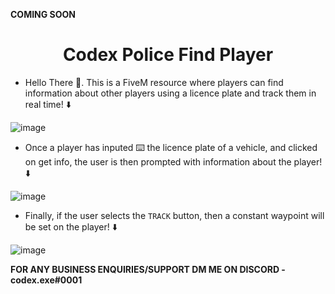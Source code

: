 **COMING SOON**

<h1 align="center"> Codex Police Find Player </h1>

* Hello There 👋. This is a FiveM resource where players can find information about other players using a licence plate and track them in real time! ⬇️

![image](https://user-images.githubusercontent.com/70026038/152690699-c0357893-24a3-4553-bf2d-6327f51fc7c7.png)

* Once a player has inputed ⌨️ the licence plate of a vehicle, and clicked on get info, the user is then prompted with information about the player! ⬇️

![image](https://user-images.githubusercontent.com/70026038/152690685-a8c469e0-cef1-42be-bf1b-bfcb89e49c25.png)

* Finally, if the user selects the `TRACK` button, then a constant waypoint will be set on the player! ⬇️

![image](https://user-images.githubusercontent.com/70026038/152690749-25fd4dfb-8da5-4f2d-882c-aba538344cb4.png)


**FOR ANY BUSINESS ENQUIRIES/SUPPORT DM ME ON DISCORD - codex.exe#0001**
